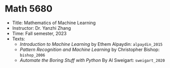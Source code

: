 # Math 5680

- Title: Mathematics of Machine Learning
- Instructor: Dr. Yanzhi Zhang
- Time: Fall semester, 2023
- Texts:
  * *Introduction to Machine Learning* by Ethem Alpaydin: ``alpaydin_2015``
  * *Pattern Recognition and Machine Learning* by Christopher Bishop: ``bishop_2006``
  * *Automate the Boring Stuff with Python* By Al Sweigart: ``sweigart_2020``